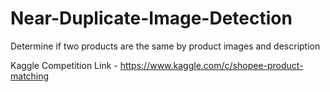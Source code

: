 # Near-Duplicate-Image-Detection
Determine if two products are the same by product images and description


Kaggle Competition Link - https://www.kaggle.com/c/shopee-product-matching 
